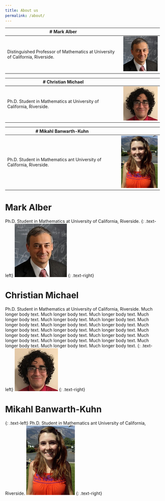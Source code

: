 ```yaml
---
title: About us
permalink: /about/
---
```

|# Mark Alber | | 
| --- | ---:|
|Distinguished Professor of Mathematics at University of California, Riverside. |![alt text](assets/img/Mark_Alber.jpg) |

|# Christian Michael | |
| --- | ---:|
|Ph.D. Student in Mathematics at University of California, Riverside. | ![alt text](assets/img/michaelc_web.JPG) |

|# Mikahl Banwarth-Kuhn | |
| --- | ---:|
|Ph.D. Student in Mathematics ant University of California, Riverside. | ![alt text](assets/img/bkuhn_profile.jpg) |

# Mark Alber
Ph.D. Student in Mathematics at University of California, Riverside.
{: .text-left}
![alt text](assets/img/Mark_Alber.jpg)
{: .text-right}

# Christian Michael
Ph.D. Student in Mathematics at University of California, Riverside. Much longer body text. Much longer body text. Much longer body text. Much longer body text. Much longer body text. Much longer body text. Much longer body text. Much longer body text. Much longer body text. Much longer body text. Much longer body text. Much longer body text. Much longer body text. Much longer body text. Much longer body text. Much longer body text. Much longer body text. Much longer body text. Much longer body text. Much longer body text. Much longer body text. 
{: .text-left}
![alt text](assets/img/michaelc_web.JPG)
{: .text-right}

# Mikahl Banwarth-Kuhn 
{: .text-left}
Ph.D. Student in Mathematics ant University of California, Riverside.
![alt text](assets/img/bkuhn_profile.jpg)
{: .text-right}
